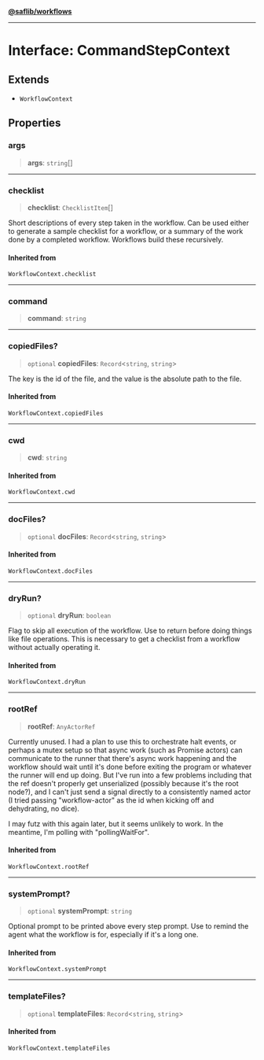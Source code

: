 [**@saflib/workflows**](../index.md)

---

# Interface: CommandStepContext

## Extends

- `WorkflowContext`

## Properties

### args

> **args**: `string`[]

---

### checklist

> **checklist**: `ChecklistItem`[]

Short descriptions of every step taken in the workflow. Can be used
either to generate a sample checklist for a workflow, or a summary
of the work done by a completed workflow. Workflows build these recursively.

#### Inherited from

`WorkflowContext.checklist`

---

### command

> **command**: `string`

---

### copiedFiles?

> `optional` **copiedFiles**: `Record`\<`string`, `string`\>

The key is the id of the file, and the value is the absolute path to the file.

#### Inherited from

`WorkflowContext.copiedFiles`

---

### cwd

> **cwd**: `string`

#### Inherited from

`WorkflowContext.cwd`

---

### docFiles?

> `optional` **docFiles**: `Record`\<`string`, `string`\>

#### Inherited from

`WorkflowContext.docFiles`

---

### dryRun?

> `optional` **dryRun**: `boolean`

Flag to skip all execution of the workflow. Use to return before doing things
like file operations. This is necessary to get a checklist from a workflow
without actually operating it.

#### Inherited from

`WorkflowContext.dryRun`

---

### rootRef

> **rootRef**: `AnyActorRef`

Currently unused. I had a plan to use this to orchestrate halt events, or perhaps a mutex setup so that async work (such as Promise actors) can communicate to the runner that there's async work happening and the workflow should wait until it's done before exiting the program or whatever the runner will end up doing. But I've run into a few problems including that the ref doesn't properly get unserialized (possibly because it's the root node?), and I can't just send a signal directly to a consistently named actor (I tried passing "workflow-actor" as the id when kicking off and dehydrating, no dice).

I may futz with this again later, but it seems unlikely to work. In the meantime, I'm polling with "pollingWaitFor".

#### Inherited from

`WorkflowContext.rootRef`

---

### systemPrompt?

> `optional` **systemPrompt**: `string`

Optional prompt to be printed above every step prompt. Use to remind the
agent what the workflow is for, especially if it's a long one.

#### Inherited from

`WorkflowContext.systemPrompt`

---

### templateFiles?

> `optional` **templateFiles**: `Record`\<`string`, `string`\>

#### Inherited from

`WorkflowContext.templateFiles`
